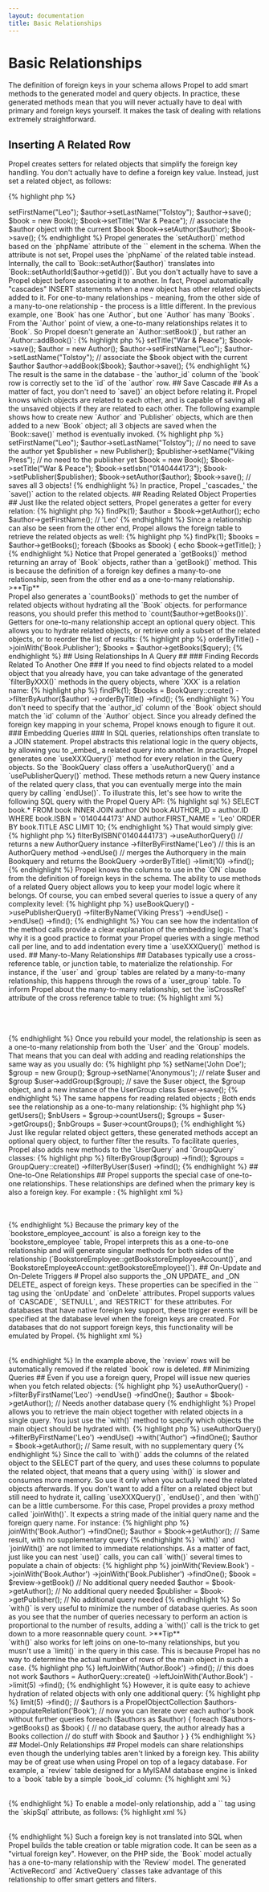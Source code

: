 ```yaml
---
layout: documentation
title: Basic Relationships
---
```


# Basic Relationships #

The definition of foreign keys in your schema allows Propel to add smart methods to the generated model and query objects. In practice, these generated methods mean that you will never actually have to deal with primary and foreign keys yourself. It makes the task of dealing with relations extremely straightforward.

## Inserting A Related Row ##

Propel creates setters for related objects that simplify the foreign key handling. You don't actually have to define a foreign key value. Instead, just set a related object, as follows:

{% highlight php %}
<?php
$author = new Author();
$author->setFirstName("Leo");
$author->setLastName("Tolstoy");
$author->save();

$book = new Book();
$book->setTitle("War & Peace");
// associate the $author object with the current $book
$book->setAuthor($author);
$book->save();
{% endhighlight %}

Propel generates the `setAuthor()` method based on the `phpName` attribute of the `<foreign-key>` element in the schema. When the attribute is not set, Propel uses the `phpName` of the related table instead.

Internally, the call to `Book::setAuthor($author)` translates into `Book::setAuthorId($author->getId())`. But you don't actually have to save a Propel object before associating it to another. In fact, Propel automatically "cascades" INSERT statements when a new object has other related objects added to it.

For one-to-many relationships - meaning, from the other side of a many-to-one relationship - the process is a little different. In the previous example, one `Book` has one `Author`, but one `Author` has many `Books`. From the `Author` point of view, a one-to-many relationships relates it to `Book`. So Propel doesn't generate an `Author::setBook()`, but rather an `Author::addBook()`:

{% highlight php %}
<?php
$book = new Book();
$book->setTitle("War & Peace");
$book->save();

$author = new Author();
$author->setFirstName("Leo");
$author->setLastName("Tolstoy");
// associate the $book object with the current $author
$author->addBook($book);
$author->save();
{% endhighlight %}

The result is the same in the database - the `author_id` column of the `book` row is correctly set to the `id` of the `author` row.

## Save Cascade ##

As a matter of fact, you don't need to `save()` an object before relating it. Propel knows which objects are related to each other, and is capable of saving all the unsaved objects if they are related to each other.

The following example shows how to create new `Author` and `Publisher` objects, which are then added to a new `Book` object; all 3 objects are saved when the `Book::save()` method is eventually invoked.

{% highlight php %}
<?php
/* initialize Propel, etc. */

$author = new Author();
$author->setFirstName("Leo");
$author->setLastName("Tolstoy");
// no need to save the author yet

$publisher = new Publisher();
$publisher->setName("Viking Press");
// no need to the publisher yet

$book = new Book();
$book->setTitle("War & Peace");
$book->setIsbn("0140444173");
$book->setPublisher($publisher);
$book->setAuthor($author);
$book->save(); // saves all 3 objects!
{% endhighlight %}

In practice, Propel _'cascades_' the `save()` action to the related objects.

## Reading Related Object Properties ##

Just like the related object setters, Propel generates a getter for every relation:

{% highlight php %}
<?php
$book = BookQuery()::create()->findPk(1);
$author = $book->getAuthor();
echo $author->getFirstName(); // 'Leo'
{% endhighlight %}

Since a relationship can also be seen from the other end, Propel allows the foreign table to retrieve the related objects as well:

{% highlight php %}
<?php
$author = AuthorQuery::create()->findPk(1);
$books = $author->getBooks();
foreach ($books as $book) {
  echo $book->getTitle();
}
{% endhighlight %}

Notice that Propel generated a `getBooks()` method returning an array of `Book` objects, rather than a `getBook()` method. This is because the definition of a foreign key defines a many-to-one relationship, seen from the other end as a one-to-many relationship.

>**Tip**<br />Propel also generates a `countBooks()` methods to get the number of related objects without hydrating all the `Book` objects. for performance reasons, you should prefer this method to `count($author->getBooks())`.

Getters for one-to-many relationship accept an optional query object. This allows you to hydrate related objects, or retrieve only a subset of the related objects, or to reorder the list of results:

{% highlight php %}
<?php
$query = BookQuery::create()
  ->orderByTitle()
  ->joinWith('Book.Publisher');
$books = $author->getBooks($query);
{% endhighlight %}

## Using Relationships In A Query ##

### Finding Records Related To Another One ###

If you need to find objects related to a model object that you already have, you can take advantage of the generated `filterByXXX()` methods in the query objects, where `XXX` is a relation name:

{% highlight php %}
<?php
$author = AuthorQuery::create()->findPk(1);
$books = BookQuery::create()
  ->filterByAuthor($author)
  ->orderByTitle()
  ->find();
{% endhighlight %}

You don't need to specify that the `author_id` column of the `Book` object should match the `id` column of the `Author` object. Since you already defined the foreign key mapping in your schema, Propel knows enough to figure it out.

### Embedding Queries ###

In SQL queries, relationships often translate to a JOIN statement. Propel abstracts this relational logic in the query objects, by allowing you to _embed_ a related query into another.

In practice, Propel generates one `useXXXQuery()` method for every relation in the Query objects. So the `BookQuery` class offers a `useAuthorQuery()` and a `usePublisherQuery()` method. These methods return a new Query instance of the related query class, that you can eventually merge into the main query by calling `endUse()`.

To illustrate this, let's see how to write the following SQL query with the Propel Query API:

{% highlight sql %}
SELECT book.*
FROM book INNER JOIN author ON book.AUTHOR_ID = author.ID
WHERE book.ISBN = '0140444173' AND author.FIRST_NAME = 'Leo'
ORDER BY book.TITLE ASC
LIMIT 10;
{% endhighlight %}

That would simply give:

{% highlight php %}
<?php
$books = BookQuery::create()
  ->filterByISBN('0140444173')
  ->useAuthorQuery() // returns a new AuthorQuery instance
    ->filterByFirstName('Leo') // this is an AuthorQuery method
  ->endUse() // merges the Authorquery in the main Bookquery and returns the BookQuery
  ->orderByTitle()
  ->limit(10)
  ->find();
{% endhighlight %}

Propel knows the columns to use in the `ON` clause from the definition of foreign keys in the schema. The ability to use methods of a related Query object allows you to keep your model logic where it belongs.

Of course, you can embed several queries to issue a query of any complexity level:

{% highlight php %}
<?php
// Find all authors of books published by Viking Press
$authors = AuthorQuery::create()
  ->useBookQuery()
    ->usePublisherQuery()
      ->filterByName('Viking Press')
    ->endUse()
  ->endUse()
  ->find();
{% endhighlight %}

You can see how the indentation of the method calls provide a clear explanation of the embedding logic. That's why it is a good practice to format your Propel queries with a single method call per line, and to add indentation every time a `useXXXQuery()` method is used.

## Many-to-Many Relationships ##

Databases typically use a cross-reference table, or junction table, to materialize the relationship. For instance, if the `user` and `group` tables are related by a many-to-many relationship, this happens through the rows of a `user_group` table. To inform Propel about the many-to-many relationship, set the `isCrossRef` attribute of the cross reference table to true:

{% highlight xml %}
<table name="user">
  <column name="id" type="INTEGER" primaryKey="true" autoIncrement="true"/>
  <column name="name" type="VARCHAR" size="32"/>
</table>

<table name="group">
  <column name="id" type="INTEGER" primaryKey="true" autoIncrement="true"/>
  <column name="name" type="VARCHAR" size="32"/>
</table>

<table name="user_group" isCrossRef="true">
  <column name="user_id" type="INTEGER" primaryKey="true"/>
  <column name="group_id" type="INTEGER" primaryKey="true"/>
  <foreign-key foreignTable="user">
    <reference local="user_id" foreign="id"/>
  </foreign-key>
  <foreign-key foreignTable="group">
    <reference local="group_id" foreign="id"/>
  </foreign-key>
</table>
{% endhighlight %}

Once you rebuild your model, the relationship is seen as a one-to-many relationship from both the  `User` and the `Group` models. That means that you can deal with adding and reading relationships the same way as you usually do:

{% highlight php %}
<?php
$user = new User();
$user->setName('John Doe');
$group = new Group();
$group->setName('Anonymous');
// relate $user and $group
$user->addGroup($group);
// save the $user object, the $group object, and a new instance of the UserGroup class
$user->save();
{% endhighlight %}

The same happens for reading related objects ; Both ends see the relationship as a one-to-many relationship:

{% highlight php %}
<?php
$users = $group->getUsers();
$nbUsers = $group->countUsers();
$groups = $user->getGroups();
$nbGroups = $user->countGroups();
{% endhighlight %}

Just like regular related object getters, these generated methods accept an optional query object, to further filter the results.

To facilitate queries, Propel also adds new methods to the `UserQuery` and `GroupQuery` classes:

{% highlight php %}
<?php
$users = UserQuery::create()
  ->filterByGroup($group)
  ->find();
$groups = GroupQuery::create()
  ->filterByUser($user)
  ->find();
{% endhighlight %}

## One-to-One Relationships ##

Propel supports the special case of one-to-one relationships. These relationships are defined when the primary key is also a foreign key. For example :

{% highlight xml %}
<table name="bookstore_employee" description="Employees of a bookstore">
  <column name="id" type="INTEGER" primaryKey="true" autoIncrement="true"/>
  <column name="name" type="VARCHAR" size="32"/>
</table>

<table name="bookstore_employee_account" description="Bookstore employees' login credentials">
  <column name="employee_id" type="INTEGER" primaryKey="true"/>
  <column name="login" type="VARCHAR" size="32"/>
  <column name="password" type="VARCHAR" size="100"/>
  <foreign-key foreignTable="bookstore_employee">
    <reference local="employee_id" foreign="id"/>
  </foreign-key>
</table>
{% endhighlight %}

Because the primary key of the `bookstore_employee_account` is also a foreign key to the `bookstore_employee` table, Propel interprets this as a one-to-one relationship and will generate singular methods for both sides of the relationship (`BookstoreEmployee::getBookstoreEmployeeAccount()`, and `BookstoreEmployeeAccount::getBookstoreEmployee()`).

## On-Update and On-Delete Triggers #

Propel also supports the _ON UPDATE_ and _ON DELETE_ aspect of foreign keys. These properties can be specified in the `<foreign-key>` tag using the `onUpdate` and `onDelete` attributes. Propel supports values of `CASCADE`, `SETNULL`, and `RESTRICT` for these attributes. For databases that have native foreign key support, these trigger events will be specified at the database level when the foreign keys are created. For databases that do not support foreign keys, this functionality will be emulated by Propel.

{% highlight xml %}
<table name="review">
  <column name="review_id" type="INTEGER" primaryKey="true" required="true"/>
  <column name="reviewer" type="VARCHAR" size="50" required="true"/>
  <column name="book_id" required="true" type="INTEGER"/>
  <foreign-key foreignTable="book" onDelete="CASCADE">
    <reference local="book_id" foreign="id"/>
  </foreign-key>
</table>
{% endhighlight %}

In the example above, the `review` rows will be automatically removed if the related `book` row is deleted.

## Minimizing Queries ##

Even if you use a foreign query, Propel will issue new queries when you fetch related objects:

{% highlight php %}
<?php
$book = BookQuery::create()
  ->useAuthorQuery()
    ->filterByFirstName('Leo')
  ->endUse()
  ->findOne();
$author = $book->getAuthor();  // Needs another database query
{% endhighlight %}

Propel allows you to retrieve the main object together with related objects in a single query. You just use the `with()` method to specify which objects the main object should be hydrated with.

{% highlight php %}
<?php
$book = BookQuery::create()
  ->useAuthorQuery()
    ->filterByFirstName('Leo')
  ->endUse()
  ->with('Author')
  ->findOne();
$author = $book->getAuthor();  // Same result, with no supplementary query
{% endhighlight %}

Since the call to `with()` adds the columns of the related object to the SELECT part of the query, and uses these columns to populate the related object, that means that a query using `with()` is slower and consumes more memory. So use it only when you actually need the related objects afterwards.

If you don't want to add a filter on a related object but still need to hydrate it, calling `useXXXQuery()`,  `endUse()`, and then `with()` can be a little cumbersome. For this case, Propel provides a proxy method called `joinWith()`. It expects a string made of the initial query name and the foreign query name. For instance:

{% highlight php %}
<?php
$book = BookQuery::create()
  ->joinWith('Book.Author')
  ->findOne();
$author = $book->getAuthor();  // Same result, with no supplementary query
{% endhighlight %}

`with()` and `joinWith()` are not limited to immediate relationships. As a matter of fact, just like you can nest `use()` calls, you can call `with()` several times to populate a chain of objects:

{% highlight php %}
<?php
$review = ReviewQuery::create()
  ->joinWith('Review.Book')
  ->joinWith('Book.Author')
  ->joinWith('Book.Publisher')
  ->findOne();
$book = $review->getBook()          // No additional query needed
$author = $book->getAuthor();       // No additional query needed
$publisher = $book->getPublisher(); // No additional query needed
{% endhighlight %}

So `with()` is very useful to minimize the number of database queries. As soon as you see that the number of queries necessary to perform an action is proportional to the number of results, adding a `with()` call is the trick to get down to a more reasonnable query count.

>**Tip**<br />`with()` also works for left joins on one-to-many relationships, but you musn't use a `limit()` in the query in this case. This is because Propel has no way to determine the actual number of rows of the main object in such a case.

{% highlight php %}
<?php
// this works
$authors = AuthorQuery::create()
  ->leftJoinWith('Author.Book')
  ->find();
// this does not work
$authors = AuthorQuery::create()
  ->leftJoinWith('Author.Book')
  ->limit(5)
  ->find();
{% endhighlight %}

However, it is quite easy to achieve hydration of related objects with only one additional query:

{% highlight php %}
<?php
$authors = AuthorQuery::create()
  ->limit(5)
  ->find();
// $authors is a PropelObjectCollection
$authors->populateRelation('Book');
// now you can iterate over each author's book without further queries
foreach ($authors as $author) {
  foreach ($authors->getBooks() as $book) {  // no database query, the author already has a Books collection
    // do stuff with $book and $author
  }
}
{% endhighlight %}

## Model-Only Relationships ##

Propel models can share relationships even though the underlying tables aren't linked by a foreign key. This ability may be of great use when using Propel on top of a legacy database.

For example, a `review` table designed for a MyISAM database engine is linked to a `book` table by a simple `book_id` column:

{% highlight xml %}
<table name="review">
  <column name="review_id" type="INTEGER" primaryKey="true" required="true"/>
  <column name="reviewer" type="VARCHAR" size="50" required="true"/>
  <column name="book_id" required="true" type="INTEGER"/>
</table>
{% endhighlight %}

To enable a model-only relationship, add a `<foreign-key>` tag using the `skipSql` attribute, as follows:

{% highlight xml %}
<table name="review">
  <column name="review_id" type="INTEGER" primaryKey="true" required="true"/>
  <column name="reviewer" type="VARCHAR" size="50" required="true"/>
  <column name="book_id" required="true" type="INTEGER"/>
  <!-- Model-only relationship -->
  <foreign-key foreignTable="book" onDelete="CASCADE" skipSql="true">
    <reference local="book_id" foreign="id"/>
  </foreign-key>
</table>
{% endhighlight %}

Such a foreign key is not translated into SQL when Propel builds the table creation or table migration code. It can be seen as a "virtual foreign key". However, on the PHP side, the `Book` model actually has a one-to-many relationship with the `Review` model. The generated `ActiveRecord` and `ActiveQuery` classes take advantage of this relationship to offer smart getters and filters.
